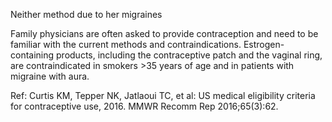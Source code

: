 Neither method due to her migraines

Family physicians are often asked to provide contraception and need to be familiar with the current methods and contraindications. Estrogen-containing products, including the contraceptive patch and the vaginal ring, are contraindicated in smokers >35 years of age and in patients with migraine with aura.

Ref: Curtis KM, Tepper NK, Jatlaoui TC, et al: US medical eligibility criteria for contraceptive use, 2016. MMWR Recomm Rep 2016;65(3):62.
